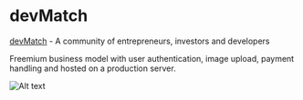 # devMatch

[devMatch](https://dev-match-ror.herokuapp.com/) - A community of entrepreneurs, investors and developers

Freemium business model with user authentication, image upload, payment handling and hosted on a production server.

![Alt text](https://github.com/NathanSaunders01/upskill_saas_tutorial/blob/master/saasapp/app/images/homepage.jpg "logo")